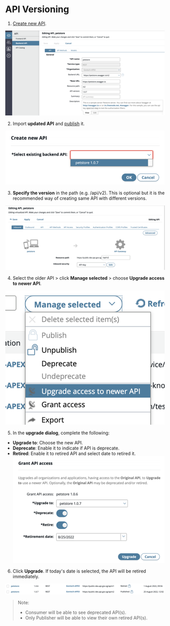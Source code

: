 # API Versioning

1. [Create new API](sections/publishing/create-api.md).

![1-create-backend-api](./_assets/api-versioning/1-create-backend-api.png)

2. Import **updated API** and [publish](sections/publishing/publish-api.md) it.

![2-import-to-frontend-api](./_assets/api-versioning/2-import-to-frontend-api.jpg)

3. **Specify the version** in the path (e.g. /api/v2). This is optional but it is the recommended way of creating same API with different versions.

![3-indicate-version](./_assets/api-versioning/3-indicate-version.jpg)

4. Select the older API > click **Manage selected** > choose **Upgrade access to newer API**.

![4-upgrade-existing-api](./_assets/api-versioning/4-upgrade-existing-api.jpg)

5. In the **upgrade dialog**, complete the following:

- **Upgrade to**: Choose the new API.
- **Deprecate**: Enable it to indicate if API is deprecate.
- **Retired**: Enable it to retired API and select date to retired it.
  ![5-upgrade-dialog](./_assets/api-versioning/5-upgrade-dialog.jpg)

6. Click **Upgrade**. If today's date is selected, the API will be retired immediately.

![6-retired-api-status](./_assets/api-versioning/6-retired-api-status.jpg)

> Note:
> 
> - Consumer will be able to see deprecated API(s).
> - Only Publisher will be able to view their own retired API(s).
